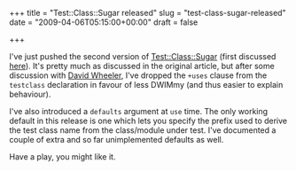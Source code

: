 +++
title = "Test::Class::Sugar released"
slug = "test-class-sugar-released"
date = "2009-04-06T05:15:00+00:00"
draft = false

+++

I've just pushed the second version of [Test::Class::Sugar](http://search.cpan.org/dist/Test-Class-Sugar) (first discussed [here](http://www.bofh.org.uk/2009/03/11/writing-parsers-for-fun-and-convenience)). It's pretty much as discussed in the original article, but after some discussion with [David Wheeler](http://www.justatheory.com/), I've dropped the <code>+uses</code> clause from the `testclass` declaration in favour of less DWIMmy (and thus easier to explain behaviour).

I've also introduced a `defaults` argument at `use` time. The only working default in this release is one which lets you specify the prefix used to derive the test class name from the class/module under test. I've documented a couple of extra and so far unimplemented defaults as well.

Have a play, you might like it.
